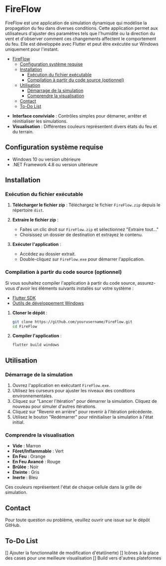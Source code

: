 # FireFlow

FireFlow est une application de simulation dynamique qui modélise la propagation du feu dans diverses conditions. Cette application permet aux utilisateurs d'ajuster des paramètres tels que l'humidité ou la direction du vent et d'observer comment ces changements affectent le comportement du feu. Elle est développée avec Flutter et peut être exécutée sur Windows uniquement pour l'instant.
<!-- TOC -->

- [FireFlow](#fireflow)
  - [Configuration système requise](#configuration-système-requise)
  - [Installation](#installation)
    - [Exécution du fichier exécutable](#exécution-du-fichier-exécutable)
    - [Compilation à partir du code source (optionnel)](#compilation-à-partir-du-code-source-optionnel)
  - [Utilisation](#utilisation)
    - [Démarrage de la simulation](#démarrage-de-la-simulation)
    - [Comprendre la visualisation](#comprendre-la-visualisation)
  - [Contact](#contact)
  - [To-Do List](#to-do-list)

<!-- /TOC -->
<!-- /TOC -->
- **Interface conviviale** : Contrôles simples pour démarrer, arrêter et réinitialiser les simulations.
- **Visualisation** : Différentes couleurs représentent divers états du feu et du terrain.

## Configuration système requise

- Windows 10 ou version ultérieure
- .NET Framework 4.8 ou version ultérieure

## Installation

### Exécution du fichier exécutable

1. **Télécharger le fichier zip** : Téléchargez le fichier `FireFlow.zip` depuis le répertoire `dist`.

2. **Extraire le fichier zip** :
   - Faites un clic droit sur `FireFlow.zip` et sélectionnez "Extraire tout..."
   - Choisissez un dossier de destination et extrayez le contenu.

3. **Exécuter l'application** :
   - Accédez au dossier extrait.
   - Double-cliquez sur `FireFlow.exe` pour démarrer l'application.

### Compilation à partir du code source (optionnel)

Si vous souhaitez compiler l'application à partir du code source, assurez-vous d'avoir les éléments suivants installés sur votre système :

- [Flutter SDK](https://flutter.dev/docs/get-started/install)
- [Outils de développement Windows](https://docs.microsoft.com/fr-fr/windows/apps/get-started/)

1. **Cloner le dépôt** :
    ```sh
    git clone https://github.com/yourusername/FireFlow.git
    cd FireFlow
    ```

2. **Compiler l'application** :
    ```sh
    flutter build windows
    ```


## Utilisation

### Démarrage de la simulation

1. Ouvrez l'application en exécutant `FireFlow.exe`.
2. Utilisez les curseurs pour ajuster les niveaux des conditions environnementales.
3. Cliquez sur "Lancer l'itération" pour démarrer la simulation. Cliquez de nouveau pour simuler d'autres itérations.
4. Cliquez sur "Revenir en arrière" pour revenir à l'itération précédente.
5. Utilisez le bouton "Redémarrer" pour réinitialiser la simulation à l'état initial.


### Comprendre la visualisation

- **Vide** : Marron
- **Fôret/Inflammable** : Vert
- **En Feu** : Orange
- **En Feu Avancé** : Rouge
- **Brûlée** : Noir
- **Éteinte** : Gris
- **Inerte** : Bleu

Ces couleurs représentent l'état de chaque cellule dans la grille de simulation.


## Contact

Pour toute question ou problème, veuillez ouvrir une issue sur le dépôt GitHub.

## To-Do List
[] Ajouter la fonctionnalité de modification d'état(inerte)
[] Icônes à la place des cases pour une meilleure visualisation
[] Build vers d'autres plateformes
